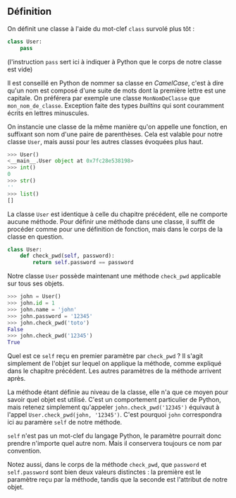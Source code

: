 ## Définition

On définit une classe à l'aide du mot-clef `class` survolé plus tôt :

```python
class User:
    pass
```

(l'instruction `pass` sert ici à indiquer à Python que le corps de notre classe est vide)

Il est conseillé en Python de nommer sa classe en *CamelCase*, c'est à dire qu'un nom est composé d'une suite de mots dont la première lettre est une capitale. On préférera par exemple une classe `MonNomDeClasse` que `mon_nom_de_classe`.
Exception faite des types *builtins* qui sont couramment écrits en lettres minuscules.

On instancie une classe de la même manière qu'on appelle une fonction, en suffixant son nom d'une paire de parenthèses.
Cela est valable pour notre classe `User`, mais aussi pour les autres classes évoquées plus haut.

```python
>>> User()
<__main__.User object at 0x7fc28e538198>
>>> int()
0
>>> str()
''
>>> list()
[]
```

La classe `User` est identique à celle du chapitre précédent, elle ne comporte aucune méthode.
Pour définir une méthode dans une classe, il suffit de procéder comme pour une définition de fonction, mais dans le corps de la classe en question.

```python
class User:
    def check_pwd(self, password):
        return self.password == password
```

Notre classe `User` possède maintenant une méthode `check_pwd` applicable sur tous ses objets.

```python
>>> john = User()
>>> john.id = 1
>>> john.name = 'john'
>>> john.password = '12345'
>>> john.check_pwd('toto')
False
>>> john.check_pwd('12345')
True
```

Quel est ce `self` reçu en premier paramètre par `check_pwd` ? Il s'agit simplement de l'objet sur lequel on applique la méthode, comme expliqué dans le chapitre précédent. Les autres paramètres de la méthode arrivent après.

La méthode étant définie au niveau de la classe, elle n'a que ce moyen pour savoir quel objet est utilisé.
C'est un comportement particulier de Python, mais retenez simplement qu'appeler `john.check_pwd('12345')` équivaut à l'appel `User.check_pwd(john, '12345')`. C'est pourquoi `john` correspondra ici au paramère `self` de notre méthode.

`self` n'est pas un mot-clef du langage Python, le paramètre pourrait donc prendre n'importe quel autre nom. Mais il conservera toujours ce nom par convention.

Notez aussi, dans le corps de la méthode `check_pwd`, que `password` et `self.password` sont bien deux valeurs distinctes : la première est le paramètre reçu par la méthode, tandis que la seconde est l'attribut de notre objet.
